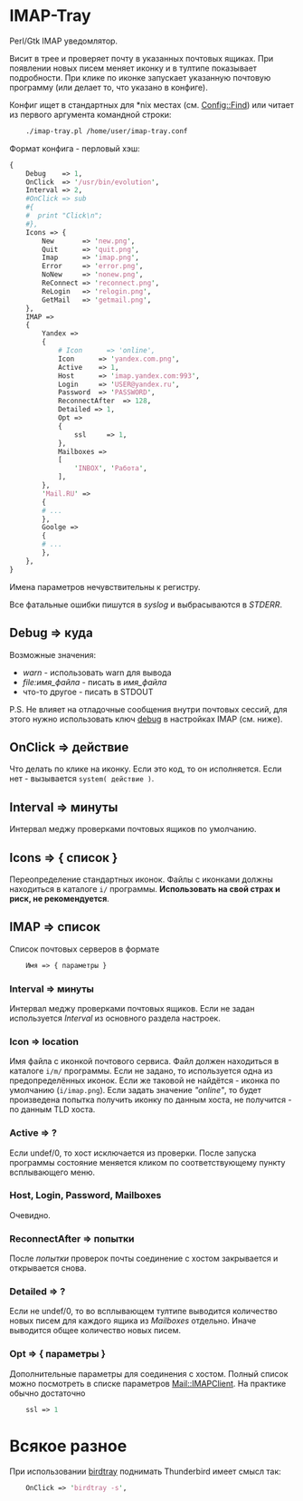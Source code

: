 # IMAP-Tray
Perl/Gtk IMAP уведомлятор.

Висит в трее и проверяет почту в указанных почтовых ящиках. При появлении новых писем меняет иконку и в тултипе показывает подробности. При клике по иконке запускает указанную почтовую программу (или делает то, что указано в конфиге).

Конфиг ищет в стандартных для *nix местах (см. [Config::Find](https://metacpan.org/pod/Config::Find)) или читает из первого аргумента командной строки:

```bash
    ./imap-tray.pl /home/user/imap-tray.conf
```

Формат конфига - перловый хэш:

```perl
{
    Debug    => 1,
    OnClick  => '/usr/bin/evolution',
    Interval => 2,
    #OnClick => sub
    #{
    #  print "Click\n";  
    #},
    Icons => {
        New       => 'new.png',
        Quit      => 'quit.png',
        Imap      => 'imap.png',
        Error     => 'error.png',
        NoNew     => 'nonew.png',
        ReConnect => 'reconnect.png',
        ReLogin   => 'relogin.png',
        GetMail   => 'getmail.png',
    },
    IMAP =>
    {
        Yandex => 
        {
            # Icon      => 'online',
            Icon      => 'yandex.com.png',
            Active    => 1,
            Host      => 'imap.yandex.com:993',
            Login     => 'USER@yandex.ru',
            Password  => 'PASSWORD',
            ReconnectAfter  => 128,
            Detailed => 1, 
            Opt =>
            {
                ssl     => 1,
            },
            Mailboxes =>
            [
                'INBOX', 'Работа',
            ],
        },
        'Mail.RU' => 
        {
        # ...
        },
        Goolge => 
        {
        # ...
        },
    },
}
```

Имена параметров нечувствительны к регистру.

Все фатальные ошибки пишутся в *syslog* и выбрасываются в *STDERR*.

## Debug => куда

Возможные значения:

* *warn* - использовать warn для вывода
* *file:имя_файла* - писать в *имя_файла*
* что-то другое - писать в STDOUT

P.S. Не влияет на отладочные сообщения внутри почтовых сессий, для этого нужно использовать ключ [debug](https://metacpan.org/pod/Net::IMAP::Simple#debug) в настройках IMAP (см. ниже).

## OnClick => действие

Что делать по клике на иконку. Если это код, то он исполняется. Если нет - вызывается `system( действие )`.

## Interval => минуты

Интервал меджу проверками почтовых ящиков по умолчанию.

## Icons => { список }

Переопределение стандартных иконок. Файлы с иконками должны находиться в каталоге `i/` программы. **Использовать на свой страх и риск, не рекомендуется**.

## IMAP => список

Список почтовых серверов в формате

```perl
    Имя => { параметры }
```

### Interval => минуты

Интервал меджу проверками почтовых ящиков. Если не задан используется *Interval* из основного раздела настроек.

### Icon => location

Имя файла с иконкой почтового сервиса. Файл должен находиться в каталоге `i/m/` программы. Если не задано, то используется одна из предопределённых иконок. Если же таковой не найдётся - иконка по умолчанию (`i/imap.png`).
Если задать значение *"online"*, то будет произведена попытка получить иконку по данным хоста, не получится - по данным TLD хоста.

### Active => ?

Если undef/0, то хост исключается из проверки. После запуска программы состояние меняется кликом по соответствующему пункту всплывающего меню.

### Host, Login, Password, Mailboxes

Очевидно.

### ReconnectAfter => попытки

После *попытки* проверок почты соединение с хостом закрывается и открывается снова.

### Detailed => ?

Если не undef/0, то во всплывающем тултипе выводится количество новых писем для каждого ящика из *Mailboxes* отдельно. Иначе выводится общее количество новых писем.

### Opt => { параметры }

Дополнительные параметры для соединения с хостом. Полный список можно посмотреть в списке параметров [Mail::IMAPClient](https://metacpan.org/pod/Mail::IMAPClient#Parameters). На практике обычно достаточно 

```perl
    ssl => 1
```

# Всякое разное

При использовании [birdtray](https://github.com/gyunaev/birdtray) поднимать Thunderbird имеет смысл так:

```perl
    OnClick => 'birdtray -s',
```
